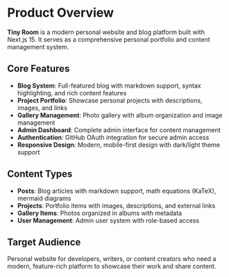 # Product Overview

**Tiny Room** is a modern personal website and blog platform built with Next.js 15. It serves as a comprehensive personal portfolio and content management system.

## Core Features

- **Blog System**: Full-featured blog with markdown support, syntax highlighting, and rich content features
- **Project Portfolio**: Showcase personal projects with descriptions, images, and links
- **Gallery Management**: Photo gallery with album organization and image management
- **Admin Dashboard**: Complete admin interface for content management
- **Authentication**: GitHub OAuth integration for secure admin access
- **Responsive Design**: Modern, mobile-first design with dark/light theme support

## Content Types

- **Posts**: Blog articles with markdown support, math equations (KaTeX), mermaid diagrams
- **Projects**: Portfolio items with images, descriptions, and external links
- **Gallery Items**: Photos organized in albums with metadata
- **User Management**: Admin user system with role-based access

## Target Audience

Personal website for developers, writers, or content creators who need a modern, feature-rich platform to showcase their work and share content.
